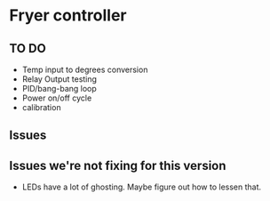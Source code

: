 # Fryer controller

## TO DO

- Temp input to degrees conversion
- Relay Output testing
- PID/bang-bang loop
- Power on/off cycle
- calibration
## Issues

## Issues we're not fixing for this version

- LEDs have a lot of ghosting. Maybe figure out how to lessen that.
